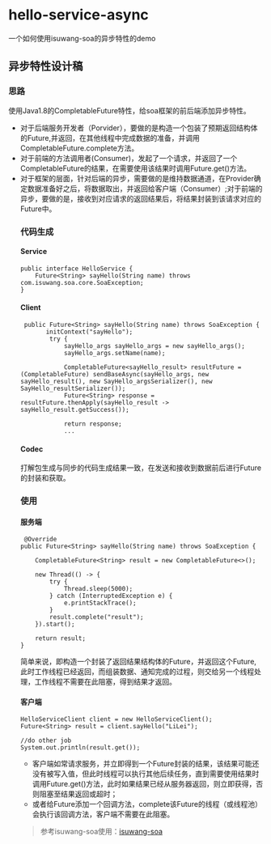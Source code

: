 # hello-service-async

一个如何使用isuwang-soa的异步特性的demo

## 异步特性设计稿

### 思路

使用Java1.8的CompletableFuture特性，给soa框架的前后端添加异步特性。
* 对于后端服务开发者（Porvider），要做的是构造一个包装了预期返回结构体的Future,并返回，在其他线程中完成数据的准备，并调用CompletableFuture.complete方法。
* 对于前端的方法调用者(Consumer)，发起了一个请求，并返回了一个CompletableFuture<Object>的结果，在需要使用该结果时调用Future.get()方法。
* 对于框架的层面，针对后端的异步，需要做的是维持数据通道，在Provider确定数据准备好之后，将数据取出，并返回给客户端（Consumer）;对于前端的异步，要做的是，接收到对应请求的返回结果后，将结果封装到该请求对应的Future中。

### 代码生成

#### Service
````
public interface HelloService {
    Future<String> sayHello(String name) throws com.isuwang.soa.core.SoaException;
}
````

#### Client
```
 public Future<String> sayHello(String name) throws SoaException {
       initContext("sayHello");
        try {
            sayHello_args sayHello_args = new sayHello_args();
            sayHello_args.setName(name);

            CompletableFuture<sayHello_result> resultFuture = (CompletableFuture) sendBaseAsync(sayHello_args, new sayHello_result(), new SayHello_argsSerializer(), new SayHello_resultSerializer());
            Future<String> response = resultFuture.thenApply(sayHello_result -> sayHello_result.getSuccess());

            return response;
            ...
```

#### Codec
打解包生成与同步的代码生成结果一致，在发送和接收到数据前后进行Future的封装和获取。

### 使用

#### 服务端
```
 @Override
public Future<String> sayHello(String name) throws SoaException {

    CompletableFuture<String> result = new CompletableFuture<>();

    new Thread(() -> {
        try {
            Thread.sleep(5000);
        } catch (InterruptedException e) {
            e.printStackTrace();
        }
        result.complete("result");
    }).start();

    return result;
}
```
简单来说，即构造一个封装了返回结果结构体的Future，并返回这个Future,此时工作线程已经返回，而组装数据、通知完成的过程，则交给另一个线程处理，工作线程不需要在此阻塞，得到结果才返回。

#### 客户端
```
HelloServiceClient client = new HelloServiceClient();
Future<String> result = client.sayHello("LiLei");

//do other job
System.out.println(result.get());
```
* 客户端如常请求服务，并立即得到一个Future封装的结果，该结果可能还没有被写入值，但此时线程可以执行其他后续任务，直到需要使用结果时调用Future.get()方法，此时如果结果已经从服务器返回，则立即获得，否则阻塞至结果返回或超时；
* 或者给Future添加一个回调方法，complete该Future的线程（或线程池）会执行该回调方法，客户端不需要在此阻塞。



> 参考isuwang-soa使用：[isuwang-soa](https://github.com/isuwang/isuwang-soa)


